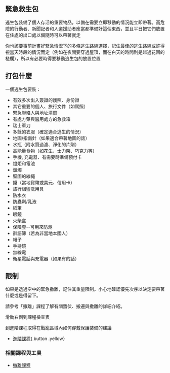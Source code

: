 緊急救生包
---------

逃生包裝備了個人存活的重要物品，以備在需要立即移動的情況能立即帶著。高危險的行動者、新聞記者和人道援助者應當都準備好這個東西，並且平日把它們放置在住處的出口處以備隨時可以帶著就走

你也該要事前計畫好緊急情況下的多條逃生路線選擇，記住最佳的逃生路線或許得視當天時段的情況而定（例如在夜間要穿過屋頂，而在白天的時間則是越過花園的棧欄），所以有必要時得要移動逃生包的放置位置

打包什麼
--------

一個逃生包要裝：
- 有效多次出入簽證的護照、身份證
- 其它重要的個人、旅行文件（如駕照）
- 緊急聯絡人與地址清單
- 有處方藥與醫用處方的急救箱
- 瑞士軍刀
- 多餘的衣服（確定適合逃生的情況）
- 地圖/指南針（如果適合帶著地圖的話）
- 水瓶（附水質過濾、淨化的片劑）
- 高能量食物（如花生、士力架、巧克力等）
- 手機, 充電器、有需要時準備預付卡
- 燈炬和電池
- 爉燭
- 堅固的線繩
- 錢（當地貨幣或美元、信用卡）
- 旅行組盥洗用具
- 防水衣
- 防蟲劑/乳液
- 紙筆
- 眼鏡
- 火柴盒
- 保險套--可用來防潮
- 辭語簿（若為非當地本國人）
- 帽子
- 手持鏡
- 無線電
- 衛星電話與充電器（如果有的話）

限制
----		
如果是透過空中的緊急撒離，記住其重量限制。小心地確認優先次序以決定要帶著什麼或是得留下。

請參考「撒離」課程了解有關蟄伏、搬遷與撒離的詳細介紹。

滑動右側到課程檢查表

到進階課程取得在戰亂區域內如何穿戴保護裝備的建議
- [進階課程](umbrella://lesson/protective/1){.button .yellow}

### 相關課程與工具

- [撤離課程](umbrella://lesson/evacuation)

